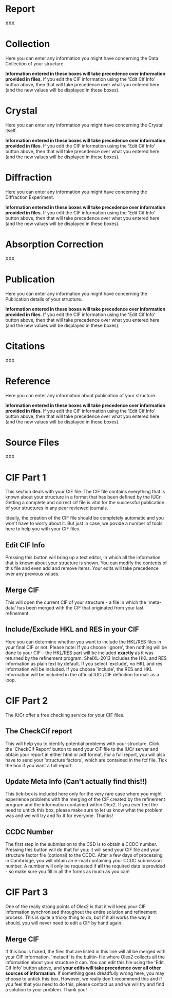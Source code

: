 # Report
XXX

# Collection 
Here you can enter any information you might have concerning the Data Collection of your structure.

**Information entered in these boxes will take precedence over information provided in files**. If you edit the CIF information using the 'Edit Cif Info' button above, then that will take precedence over what you entered here (and the new values will be displayed in these boxes). 

# Crystal 
Here you can enter any information you might have concerning the Crystal itself. 

**Information  entered in these boxes will take precedence over information provided in files**. If you edit the CIF information using the 'Edit Cif Info' button above, then that will take precedence over what you entered here (and the new values will be displayed in these boxes). 

# Diffraction 
Here you can enter any information you might have concerning the Diffraction Experiment. 

**Information entered in these boxes will take precedence over information provided in files**. If you edit the CIF information using the 'Edit Cif Info' button above, then that will take precedence over what you entered here (and the new values will be displayed in these boxes). 

# Absorption Correction 
XXX

# Publication 
Here you can enter any information you might have concerning the Publication details of your structure. 

**Information entered in these boxes will take precedence over information provided in files**. If you edit the CIF information using the 'Edit Cif Info' button above, then that will take precedence over what you entered here (and the new values will be displayed in these boxes). 

# Citations 
XXX

# Reference 
Here you can enter any information about publication of your structure. 

**Information  entered in these boxes will take precedence over information provided in files**. If you edit the CIF information using the 'Edit Cif Info' button above, then that will take precedence over what you entered here (and the new values will be displayed in these boxes). 

# Source Files 
XXX

# CIF Part 1 
This section deals with your CIF file. The CIF file contains everything that is known about your structure in a format that has been defined by the IUCr. Getting a complete and correct cif file is vital for the successful publication of your structures in any peer reviewed journals.

Ideally, the creation of the CIF file should be completely automatic and you won't have to worry about it. But just in case, we povide a number of tools here to help you with your CIF files.

## Edit CIF Info 
Pressing this button will bring up a text editor, in which all the information that is known about your structure is shown. You can modify the contents of this file and even add and remove items. Your edits will take precedence over any previous values. 

## Merge CIF 
This will open the current CIF of your structure - a file in which the 'meta-data' has been merged with the CIF that originated from your last refinement. 

## Include/Exclude HKL and RES in your CIF 
Here you can determine whether you want to include the HKL/RES files in your final CIF or not. Please note: If you choose 'ignore', then nothing will be done to your CIF - the HKL/RES part will be included **exactly** as it was returned by the refinement program. ShelXL-2013 includes the HKL and RES information as plain text by default. If you select 'exclude', no HKL and res information will be included. If you choose 'include', the RES and HKL information will be included in the official IUCr/CIF definition format: as a loop.

# CIF Part 2 
The IUCr offer a free checking service for your CIF files.

## The CheckCif report 
This will help you to identify potential problems with your structure. Click the 'CheckCif Report' button to send your CIF file to the IUCr server and obtain your report in either html or pdf format. For a full report, you will also have to send your 'structure factors', which are contained in the fcf file. Tick the box if you want a full report.

## Update Meta Info (Can't actually find this!!)  
This tick-box is included here only for the very rare case where you might experience problems with the merging of the CIF created by the refinement program and the information contained within Olex2. If you ever feel the need to untick this box, please make sure to let us know what the problem was and we will try and fix it for everyone. Thanks!

## CCDC Number 
The first step in the submission to the CSD is to obtain a CCDC number. Pressing this button will do that for you: it will send your CIF file and your structure factor file (optional) to the CCDC. After a few days of processing in Cambridge, you will obtain an e-mail containing your CCDC submission number. A number will only be requested if **all** the required data is provided - so make sure you fill in all the forms as much as you can! 


# CIF Part 3 
One of the really strong points of Olex2 is that it will keep your CIF information synchronised throughout the entire solution and refinement process. This is quite a tricky thing to do, but if it all works the way it should, you will never need to edit a CIF by hand again. 

## Merge CIF  
If this box is ticked, the files that are listed in this line will all be merged with your CIF information. 'metacif' is the builtin-file where Olex2 collects all the information about your structure it can. You can edit this file using the 'Edit Cif Info' button above, and **your edits will take precedence over all other sources of information**. If something goes dreadfully wrong here, you may choose to untick this box. However, we really don't recommend this and if you feel that you need to do this, please contact us and we will try and find a solution to your problem. Thank you! 
